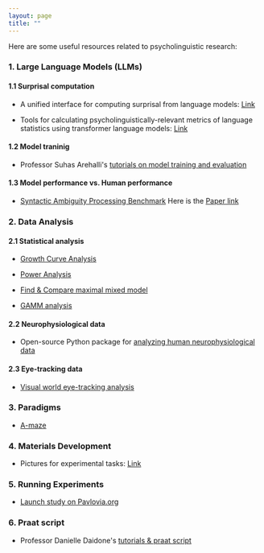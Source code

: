 ```yaml
---
layout: page
title: ""
---
```


Here are some useful resources related to psycholinguistic research:

### 1. Large Language Models (LLMs)

#### 1.1 Surprisal computation

- A unified interface for computing surprisal from language models: [Link](https://github.com/aalok-sathe/surprisal)

- Tools for calculating psycholinguistically-relevant metrics of language statistics using transformer language models: [Link](https://github.com/jmichaelov/PsychFormers)

#### 1.2 Model traninig 

- Professor Suhas Arehalli's [tutorials on model training and evaluation](https://sarehalli.github.io/resources)

#### 1.3 Model performance vs. Human performance 

- [Syntactic Ambiguity Processing Benchmark](https://github.com/caplabnyu/sapbenchmark) Here is the [Paper link](https://www.sciencedirect.com/science/article/abs/pii/S0749596X24000135)

### 2. Data Analysis 

#### 2.1 Statistical analysis

- [Growth Curve Analysis](https://www.danmirman.org/gca)

- [Power Analysis](https://jakewestfall.shinyapps.io/crossedpower/")

- [Find & Compare maximal mixed model](https://cran.r-project.org/web/packages/buildmer/vignettes/buildmer.html)

- [GAMM analysis](https://jacolienvanrij.com/Tutorials/GAMM.html#gam-or-bam)

#### 2.2 Neurophysiological data

- Open-source Python package for [analyzing human neurophysiological data](https://mne.tools/stable/index.html)

#### 2.3 Eye-tracking data

- [Visual world eye-tracking analysis](https://site.uit.no/acqvalab/workshop-visual-world-eye-tracking-analysis-in-r-with-aine-ito-16-17-02-2023/)

### 3. Paradigms 

- [A-maze](https://vboyce.github.io/Maze/)

### 4. Materials Development 

- Pictures for experimental tasks: [Link](https://www.irasutoya.com)

### 5. Running Experiments 

- [Launch study on Pavlovia.org](https://www.psychopy.org/online/usingPavlovia.html)

### 6. Praat script 

- Professor Danielle Daidone's [tutorials & praat script](https://www.ddaidone.com/praat-scripts.html)
